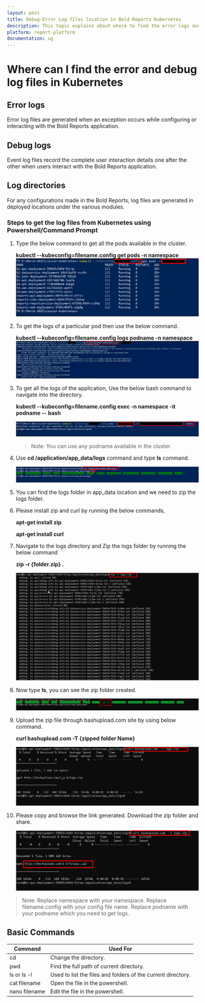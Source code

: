 ```yaml
---
layout: post
title: Debug-Error Log files location in Bold Reports Kubernetes
description: This topic explains about where to find the error logs and debug files to identify the issues in the Bold Reports Kubernetes.
platform: report-platform
documentation: ug
---
```


# Where can I find the error and debug log files in Kubernetes

## Error logs

Error log files are generated when an exception occurs while configuring or interacting with the Bold Reports application.

## Debug logs

Event log files record the complete user interaction details one after the other when users interact with the Bold Reports application.

## Log directories

For any configurations made in the Bold Reports, log files are generated in deployed locations under the various modules.

### Steps to get the log files from Kubernetes using Powershell/Command Prompt

1. Type the below command to get all the pods available in the cluster.

   **kubectl -\-kubeconfig=filename.config get pods -n namespace**
   ![Pods](/static/assets/on-premise/images/faq/pods.png)

2. To get the logs of a particular pod then use the below command.

   **kubectl -\-kubeconfig=filename.config logs podname -n namespace**
   ![Logs](/static/assets/on-premise/images/faq/pod-logs.png)

3. To get all the logs of the application, Use the below bash command to navigate into the directory.

   **kubectl -\-kubeconfig=filename.config exec -n namespace -it podname -\- bash**

   ![Bash Command](/static/assets/on-premise/images/faq/bash-logs.png)

   >Note: You can use any podname available in the cluster.

4. Use **cd /application/app_data/logs** command and type **ls** command.

   ![App Logs](/static/assets/on-premise/images/faq/application-logs.png)

5. You can find the logs folder in app_data location and we need to zip the logs folder.

6. Please install zip and curl by running the below commands,

   **apt-get install zip**

   **apt-get install curl**

7. Navigate to the logs directory and Zip the logs folder by running the below command

   **zip -r {folder.zip} .**

   ![Zip Command](/static/assets/on-premise/images/faq/kubectl-zipcommand.png)

8. Now type **ls**, you can see the zip folder created.

   ![Zip Folder](/static/assets/on-premise/images/faq/kube-zip-folder.png)

9. Upload the zip file through bashupload.com site by using below command.

    **curl bashupload.com  -T {zipped folder Name}**

    ![Curl Command](/static/assets/on-premise/images/faq/kube-curl.png)

10. Please copy and browse the link generated. Download the zip folder and share.

    ![URL](/static/assets/on-premise/images/faq/kube-url.png)

>Note: Replace namespace with your namespace.
Replace filename.config with your config file name.
Replace podname with your podname which you need to get logs.

## Basic Commands

| Command          | Used For|
|------------------     |------------------------------------------------------------  |
| cd    |    Change the directory.               |
| pwd        |  Find the full path of current directory.     |
| ls or ls -l        | Used to list the files and folders of the current directory.|
| cat filename       | Open the file in the powershell.|
| nano filename       | Edit the file in the powershell.|